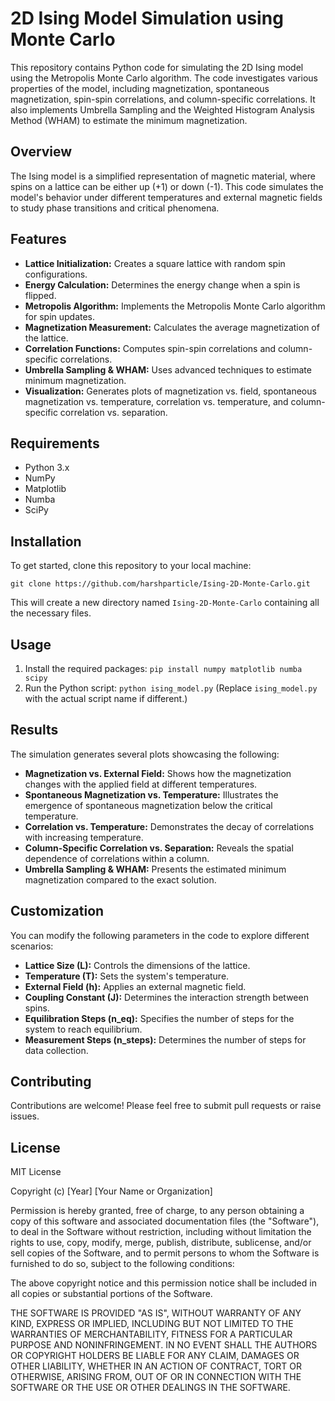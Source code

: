 # 2D Ising Model Simulation using Monte Carlo

This repository contains Python code for simulating the 2D Ising model using the Metropolis Monte Carlo algorithm. The code investigates various properties of the model, including magnetization, spontaneous magnetization, spin-spin correlations, and column-specific correlations. It also implements Umbrella Sampling and the Weighted Histogram Analysis Method (WHAM) to estimate the minimum magnetization.

## Overview

The Ising model is a simplified representation of magnetic material, where spins on a lattice can be either up (+1) or down (-1). This code simulates the model's behavior under different temperatures and external magnetic fields to study phase transitions and critical phenomena.

## Features

- **Lattice Initialization:** Creates a square lattice with random spin configurations.
- **Energy Calculation:** Determines the energy change when a spin is flipped.
- **Metropolis Algorithm:** Implements the Metropolis Monte Carlo algorithm for spin updates.
- **Magnetization Measurement:** Calculates the average magnetization of the lattice.
- **Correlation Functions:** Computes spin-spin correlations and column-specific correlations.
- **Umbrella Sampling & WHAM:** Uses advanced techniques to estimate minimum magnetization.
- **Visualization:** Generates plots of magnetization vs. field, spontaneous magnetization vs. temperature, correlation vs. temperature, and column-specific correlation vs. separation.

## Requirements

- Python 3.x
- NumPy
- Matplotlib
- Numba
- SciPy

## Installation

To get started, clone this repository to your local machine: 
```
git clone https://github.com/harshparticle/Ising-2D-Monte-Carlo.git
```
This will create a new directory named `Ising-2D-Monte-Carlo` containing all the necessary files.

## Usage

1. Install the required packages: `pip install numpy matplotlib numba scipy`
2. Run the Python script: `python ising_model.py` (Replace `ising_model.py` with the actual script name if different.)

## Results

The simulation generates several plots showcasing the following:

- **Magnetization vs. External Field:** Shows how the magnetization changes with the applied field at different temperatures.
- **Spontaneous Magnetization vs. Temperature:** Illustrates the emergence of spontaneous magnetization below the critical temperature.
- **Correlation vs. Temperature:** Demonstrates the decay of correlations with increasing temperature.
- **Column-Specific Correlation vs. Separation:** Reveals the spatial dependence of correlations within a column.
- **Umbrella Sampling & WHAM:** Presents the estimated minimum magnetization compared to the exact solution.

## Customization

You can modify the following parameters in the code to explore different scenarios:

- **Lattice Size (L):** Controls the dimensions of the lattice.
- **Temperature (T):** Sets the system's temperature.
- **External Field (h):** Applies an external magnetic field.
- **Coupling Constant (J):** Determines the interaction strength between spins.
- **Equilibration Steps (n_eq):** Specifies the number of steps for the system to reach equilibrium.
- **Measurement Steps (n_steps):** Determines the number of steps for data collection.

## Contributing

Contributions are welcome! Please feel free to submit pull requests or raise issues.

## License

MIT License

Copyright (c) [Year] [Your Name or Organization]

Permission is hereby granted, free of charge, to any person obtaining a copy
of this software and associated documentation files (the "Software"), to deal
in the Software without restriction, including without limitation the rights
to use, copy, modify, merge, publish, distribute, sublicense, and/or sell
copies of the Software, and to permit persons to whom the Software is
furnished to do so, subject to the following conditions:

The above copyright notice and this permission notice shall be included in all
copies or substantial portions of the Software.

THE SOFTWARE IS PROVIDED "AS IS", WITHOUT WARRANTY OF ANY KIND, EXPRESS OR
IMPLIED, INCLUDING BUT NOT LIMITED TO THE WARRANTIES OF MERCHANTABILITY,
FITNESS FOR A PARTICULAR PURPOSE AND NONINFRINGEMENT. IN NO EVENT SHALL THE
AUTHORS OR COPYRIGHT HOLDERS BE LIABLE FOR ANY CLAIM, DAMAGES OR OTHER
LIABILITY, WHETHER IN AN ACTION OF CONTRACT, TORT OR OTHERWISE, ARISING FROM,
OUT OF OR IN CONNECTION WITH THE SOFTWARE OR THE USE OR OTHER DEALINGS IN THE
SOFTWARE.

